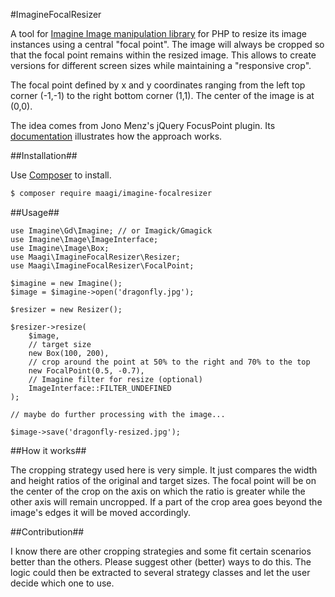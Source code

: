 #ImagineFocalResizer

A tool for [Imagine Image manipulation library](http://imagine.readthedocs.org/) for PHP to resize its image instances using a central "focal point". The image will always be cropped so that the focal point remains within the resized image. This allows to create versions for different screen sizes while maintaining a "responsive crop".

The focal point defined by x and y coordinates ranging from the left top corner (-1,-1) to the right bottom corner (1,1). The center of the image is at (0,0).

The idea comes from Jono Menz's jQuery FocusPoint plugin. Its [documentation](https://github.com/jonom/jquery-focuspoint) illustrates how the approach works.

##Installation##

Use [Composer](https://getcomposer.org/) to install.

```bash
$ composer require maagi/imagine-focalresizer
```

##Usage##

```
use Imagine\Gd\Imagine; // or Imagick/Gmagick
use Imagine\Image\ImageInterface;
use Imagine\Image\Box;
use Maagi\ImagineFocalResizer\Resizer;
use Maagi\ImagineFocalResizer\FocalPoint;

$imagine = new Imagine();
$image = $imagine->open('dragonfly.jpg');

$resizer = new Resizer();

$resizer->resize(
    $image, 
    // target size
    new Box(100, 200),
    // crop around the point at 50% to the right and 70% to the top
    new FocalPoint(0.5, -0.7),  
    // Imagine filter for resize (optional)
    ImageInterface::FILTER_UNDEFINED 
);

// maybe do further processing with the image...

$image->save('dragonfly-resized.jpg');
```

##How it works##

The cropping strategy used here is very simple. It just compares the width and height ratios of the original and target sizes. The focal point will be on the center of the crop on the axis on which the ratio is greater while the other axis will remain uncropped. If a part of the crop area goes beyond the image's edges it will be moved accordingly.

##Contribution##

I know there are other cropping strategies and some fit certain scenarios better than the others. Please suggest other (better) ways to do this. The logic could then be extracted to several strategy classes and let the user decide which one to use.